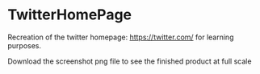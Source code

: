 # TwitterHomePage
Recreation of the twitter homepage: https://twitter.com/ for learning purposes.

Download the screenshot png file to see the finished product at full scale
